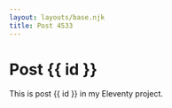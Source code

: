 ```yaml
---
layout: layouts/base.njk
title: Post 4533
---
```


# Post {{ id }}

This is post {{ id }} in my Eleventy project.
